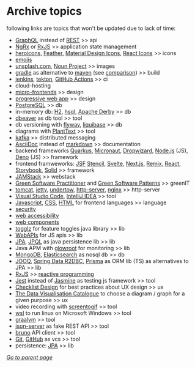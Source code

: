 # Archive topics

following links are topics that won't be updated due to lack of time:
* [GraphQL](GraphQL.md) instead of [REST](REST-API-Guidelines.md) >> api
* [NgRx](NgRx.md) or [RxJS](RxJS.md) >> application state management
* [heroicons](https://heroicons.com/), [Feather](https://feathericons.com/),
[Material Design Icons](https://pictogrammers.com/library/mdi/),
[React Icons](https://react-icons.github.io/react-icons) >> icons
* [emojis](https://www.unicode.org/emoji/charts/full-emoji-list.html)
* [unsplash.com](https://unsplash.com/), [Noun Project](https://thenounproject.com/) >> images
* [gradle](https://gradle.org/) as alternative to [maven](https://maven.apache.org/)
  (see [comparison](https://www.geeksforgeeks.org/difference-between-gradle-and-maven/)) >> build
* [jenkins](https://www.jenkins.io/), [tekton](https://tekton.dev/), [GitHub Actions](https://github.com/features/actions) >> ci
* cloud-hosting
* [micro-frontends](MicroFrontends.md) >> design
* [progressive web app](PWA.md) >> design
* [PostgreSQL](PostgreSQL.md) >> db
* in-memory db:
  [H2](https://www.h2database.com/html/main.html),
  [hsql](http://hsqldb.org/),
  [Apache Derby](https://db.apache.org/derby/) >> db
* [dbeaver](https://dbeaver.io/) as db tool >> tool
* db versioning with [flyway](https://flywaydb.org/),
  [liquibase](https://www.liquibase.com/) >> db 
* diagrams with [PlantText](https://www.planttext.com/) >> tool
* [kafka](Kafka.md) >> distributed messaging
* [AsciiDoc](https://docs.asciidoctor.org/asciidoc/latest/syntax-quick-reference/) instead of [markdown](https://github.com/adam-p/markdown-here/wiki/Markdown-Cheatsheet) >> documentation
* backend frameworks
  [Quarkus](https://quarkus.io/),
  [Micronaut](https://micronaut.io/),
  [Dropwizard](https://www.dropwizard.io/en/latest/),
  [Node.js](https://nodejs.org/) (JS),
  [Deno](https://deno.land/) (JS) >> framework
* frontend framweworks:
  [JSF](JSF.md)
  [Stencil](Stencil.md),
  [Svelte](Svelte.md),
  [Next.js](NextJS.md),
  [Remix](RemixJS.md),
  [React](ReactJS.md),
  [Storybook](https://storybook.js.org/),
  [Solid](https://www.solidjs.com/) >> framework
* [JAMStack](JAMStack.md) >> webstack
* [Green Software Practitioner](https://learn.greensoftware.foundation/) and [Green Software Patterns](https://patterns.greensoftware.foundation/) >> greenIT
* [tomcat](https://tomcat.apache.org/),
  [jetty](https://www.eclipse.org/jetty/),
  [undertow](https://undertow.io/),
  [http-server](https://github.com/http-party/http-server),
  [nginx](https://nginx.org/en/) >> http-server
* [Visual Studio Code](https://code.visualstudio.com/), [IntelliJ IDEA](https://www.jetbrains.com/idea/) >> tool
* [Javascript](JavaScript.md),
  [CSS](CSS.md),
  [HTML](HTML.md) for frontend languages >> language
* [security](Security.md)
* [web accessibility](WebAccessibility.md)
* [web components](WebComponents.md)
* [togglz](https://www.togglz.org/) for feature toggles java library >> lib
* [WebAPIs](WebAPIs.md) for JS apis >> lib
* [JPA](https://jakarta.ee/specifications/persistence/),
  [JPQL](https://en.wikipedia.org/wiki/Jakarta_Persistence_Query_Language) as java persistence lib >> lib
* Java APM with [glowroot](https://glowroot.org/) for monitoring >> lib
* [MongoDB](https://www.mongodb.com/docs/manual/),
  [Elasticsearch](Elasticsearch.md) as nosql db >> db
* [JOOQ](https://www.jooq.org/),
  [Spring Data R2DBC](https://spring.io/projects/spring-data-r2dbc),
  [Prisma](https://www.prisma.io/) as ORM lib (TS) as alternatives to JPA >> lib
* [RxJS](RxJS.md) >> [reactive programming](https://www.baeldung.com/cs/reactive-programming)
* [Jest](https://jestjs.io/) instead of [Jasmine](https://jasmine.github.io/) as testing js framework >> tool
* [Checklist Design](https://www.checklist.design/) for best practices about UX design >> ux
* [The Data Visualisation Catalogue](https://datavizcatalogue.com/)
  to choose a diagram / graph for a given purpose >> ux
* video recording with [screentogif](https://www.screentogif.com/) >> tool
* [wsl](https://learn.microsoft.com/en-us/windows/wsl/install) to run linux on Microsoft Windows >> tool
* [graalvm](https://www.graalvm.org/) >> tool
* [json-server](https://github.com/typicode/json-server) as fake REST API >> tool
* [bruno](https://www.usebruno.com/) API client >> tool
* [Git](Git.md), [GitHub](https://github.com/) as vcs >> tool
* persistence: [JPA](https://jakarta.ee/specifications/persistence/) >> lib

[*Go to parent page*](../../README.md)
